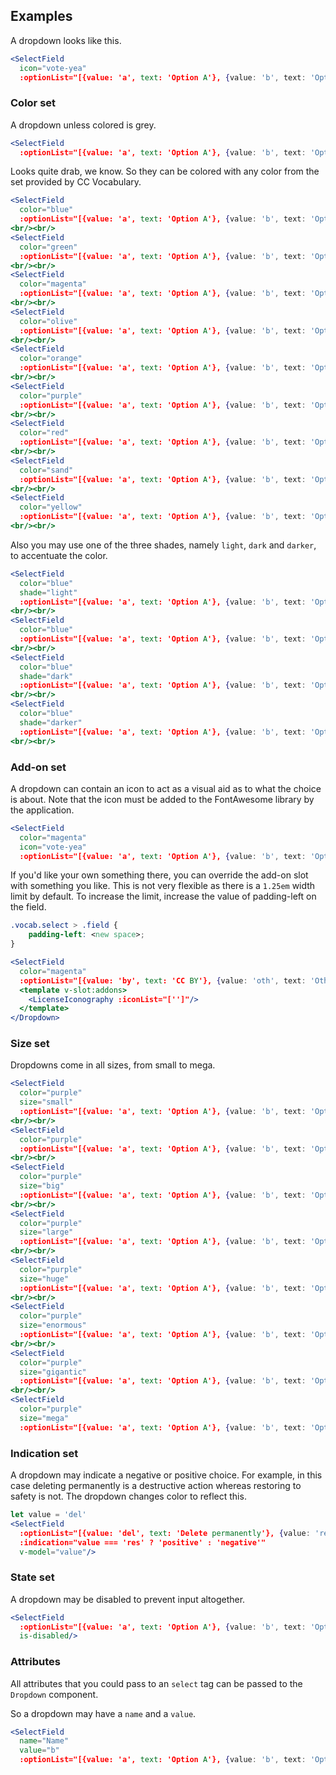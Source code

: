 ## Examples

A dropdown looks like this.

```jsx { "props": { "className": "no-i18n" } }
<SelectField
  icon="vote-yea"
  :optionList="[{value: 'a', text: 'Option A'}, {value: 'b', text: 'Option B'}]"/>
```

### Color set

A dropdown unless colored is grey.

```jsx { "props": { "className": "no-i18n" } }
<SelectField
  :optionList="[{value: 'a', text: 'Option A'}, {value: 'b', text: 'Option B'}]"/>
```

Looks quite drab, we know. So they can be colored with any color from the set 
provided by CC Vocabulary.

```jsx { "props": { "className": "no-i18n" } }
<SelectField
  color="blue"
  :optionList="[{value: 'a', text: 'Option A'}, {value: 'b', text: 'Option B'}]"/>
<br/><br/>
<SelectField
  color="green"
  :optionList="[{value: 'a', text: 'Option A'}, {value: 'b', text: 'Option B'}]"/>
<br/><br/>
<SelectField
  color="magenta"
  :optionList="[{value: 'a', text: 'Option A'}, {value: 'b', text: 'Option B'}]"/>
<br/><br/>
<SelectField
  color="olive"
  :optionList="[{value: 'a', text: 'Option A'}, {value: 'b', text: 'Option B'}]"/>
<br/><br/>
<SelectField
  color="orange"
  :optionList="[{value: 'a', text: 'Option A'}, {value: 'b', text: 'Option B'}]"/>
<br/><br/>
<SelectField
  color="purple"
  :optionList="[{value: 'a', text: 'Option A'}, {value: 'b', text: 'Option B'}]"/>
<br/><br/>
<SelectField
  color="red"
  :optionList="[{value: 'a', text: 'Option A'}, {value: 'b', text: 'Option B'}]"/>
<br/><br/>
<SelectField
  color="sand"
  :optionList="[{value: 'a', text: 'Option A'}, {value: 'b', text: 'Option B'}]"/>
<br/><br/>
<SelectField
  color="yellow"
  :optionList="[{value: 'a', text: 'Option A'}, {value: 'b', text: 'Option B'}]"/>
<br/><br/>
``` 

Also you may use one of the three shades, namely `light`, `dark` and `darker`, 
to accentuate the color.

```jsx { "props": { "className": "no-i18n" } }
<SelectField
  color="blue"
  shade="light"
  :optionList="[{value: 'a', text: 'Option A'}, {value: 'b', text: 'Option B'}]"/>
<br/><br/>
<SelectField
  color="blue"
  :optionList="[{value: 'a', text: 'Option A'}, {value: 'b', text: 'Option B'}]"/>
<br/><br/>
<SelectField
  color="blue"
  shade="dark"
  :optionList="[{value: 'a', text: 'Option A'}, {value: 'b', text: 'Option B'}]"/>
<br/><br/>
<SelectField
  color="blue"
  shade="darker"
  :optionList="[{value: 'a', text: 'Option A'}, {value: 'b', text: 'Option B'}]"/>
<br/><br/>
```

### Add-on set

A dropdown can contain an icon to act as a visual aid as to what the choice is 
about. Note that the icon must be added to the FontAwesome library by the 
application.

```jsx { "props": { "className": "no-i18n" } }
<SelectField
  color="magenta"
  icon="vote-yea"
  :optionList="[{value: 'a', text: 'Option A'}, {value: 'b', text: 'Option B'}]"/>
```

If you'd like your own something there, you can override the add-on slot with 
something you like. This is not very flexible as there is a `1.25em` width limit
by default. To increase the limit, increase the value of padding-left on the 
field.

```css
.vocab.select > .field {
    padding-left: <new space>;
}
```

```jsx { "props": { "className": "no-i18n" } }
<SelectField
  color="magenta"
  :optionList="[{value: 'by', text: 'CC BY'}, {value: 'oth', text: 'Other license'}]">
  <template v-slot:addons>
    <LicenseIconography :iconList="['']"/>
  </template>
</Dropdown>
```

### Size set

Dropdowns come in all sizes, from small to mega.

```jsx { "props": { "className": "no-i18n" } }
<SelectField
  color="purple"
  size="small"
  :optionList="[{value: 'a', text: 'Option A'}, {value: 'b', text: 'Option B'}]"/>
<br/><br/>
<SelectField
  color="purple"
  :optionList="[{value: 'a', text: 'Option A'}, {value: 'b', text: 'Option B'}]"/>
<br/><br/>
<SelectField
  color="purple"
  size="big"
  :optionList="[{value: 'a', text: 'Option A'}, {value: 'b', text: 'Option B'}]"/>
<br/><br/>
<SelectField
  color="purple"
  size="large"
  :optionList="[{value: 'a', text: 'Option A'}, {value: 'b', text: 'Option B'}]"/>
<br/><br/>
<SelectField
  color="purple"
  size="huge"
  :optionList="[{value: 'a', text: 'Option A'}, {value: 'b', text: 'Option B'}]"/>
<br/><br/>
<SelectField
  color="purple"
  size="enormous"
  :optionList="[{value: 'a', text: 'Option A'}, {value: 'b', text: 'Option B'}]"/>
<br/><br/>
<SelectField
  color="purple"
  size="gigantic"
  :optionList="[{value: 'a', text: 'Option A'}, {value: 'b', text: 'Option B'}]"/>
<br/><br/>
<SelectField
  color="purple"
  size="mega"
  :optionList="[{value: 'a', text: 'Option A'}, {value: 'b', text: 'Option B'}]"/>
```

### Indication set

A dropdown may indicate a negative or positive choice. For example, in this case
deleting permanently is a destructive action whereas restoring to safety is not.
The dropdown changes color to reflect this.

```jsx { "props": { "className": "no-i18n" } }
let value = 'del'
<SelectField
  :optionList="[{value: 'del', text: 'Delete permanently'}, {value: 'res', text: 'Restore to safety'}]"
  :indication="value === 'res' ? 'positive' : 'negative'"
  v-model="value"/>
```

### State set

A dropdown may be disabled to prevent input altogether.

```jsx { "props": { "className": "no-i18n" } }
<SelectField
  :optionList="[{value: 'a', text: 'Option A'}, {value: 'b', text: 'Option B'}]"
  is-disabled/>
```

### Attributes

All attributes that you could pass to an `select` tag can be passed to the 
`Dropdown` component.

So a dropdown may have a `name` and a `value`.

```jsx { "props": { "className": "no-i18n" } }
<SelectField
  name="Name"
  value="b"
  :optionList="[{value: 'a', text: 'Option A'}, {value: 'b', text: 'Option B'}]"/>
```
